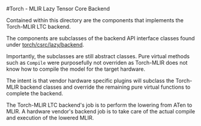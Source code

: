 #Torch - MLIR Lazy Tensor Core Backend

Contained within this directory are the components that implements the
Torch-MLIR LTC backend.

The components are subclasses of the backend API interface classes found under
[torch/csrc/lazy/backend](https://github.com/pytorch/pytorch/tree/master/torch/csrc/lazy/backend).

Importantly, the subclasses are still abstract classes. Pure virtual methods
such as `Compile` were purposefully not overriden as Torch-MLIR does not know
how to compile the model for the target hardware.

The intent is that vendor hardware specific plugins will subclass the Torch-MLIR
backend classes and override the remaining pure virtual functions to complete
the backend.

The Torch-MLIR LTC backend's job is to perform the lowering from ATen to MLIR. A
hardware vendor's backend job is to take care of the actual compile and
execution of the lowered MLIR.